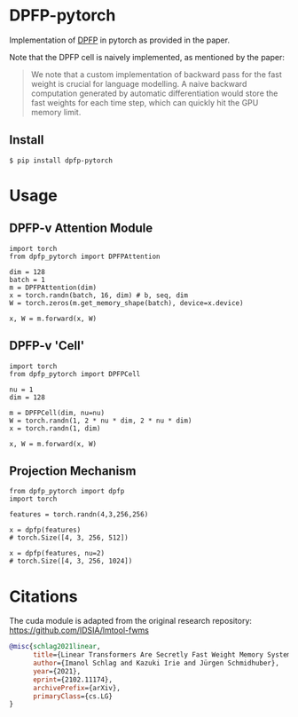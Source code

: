 # DPFP-pytorch

Implementation of [DPFP](https://arxiv.org/pdf/2102.11174v2.pdf) in pytorch as provided in the paper.

Note that the DPFP cell is naively implemented, as mentioned by the paper:
> We note that a custom implementation of backward pass for the fast weight is crucial for language modelling. A naive backward computation generated by automatic differentiation would store the fast weights for each time step, which can quickly hit the GPU memory limit. 

## Install

```
$ pip install dpfp-pytorch
```

# Usage
## DPFP-v Attention Module
```py3
import torch
from dpfp_pytorch import DPFPAttention

dim = 128
batch = 1
m = DPFPAttention(dim)
x = torch.randn(batch, 16, dim) # b, seq, dim
W = torch.zeros(m.get_memory_shape(batch), device=x.device)

x, W = m.forward(x, W)
```

## DPFP-v 'Cell'
```py3
import torch
from dpfp_pytorch import DPFPCell

nu = 1
dim = 128

m = DPFPCell(dim, nu=nu)
W = torch.randn(1, 2 * nu * dim, 2 * nu * dim)
x = torch.randn(1, dim)

x, W = m.forward(x, W)
```

## Projection Mechanism
```py3
from dpfp_pytorch import dpfp
import torch

features = torch.randn(4,3,256,256)

x = dpfp(features)
# torch.Size([4, 3, 256, 512])

x = dpfp(features, nu=2)
# torch.Size([4, 3, 256, 1024])
```


# Citations
The cuda module is adapted from the original research repository: https://github.com/IDSIA/lmtool-fwms

```bibtex
@misc{schlag2021linear,
      title={Linear Transformers Are Secretly Fast Weight Memory Systems}, 
      author={Imanol Schlag and Kazuki Irie and Jürgen Schmidhuber},
      year={2021},
      eprint={2102.11174},
      archivePrefix={arXiv},
      primaryClass={cs.LG}
}
```
